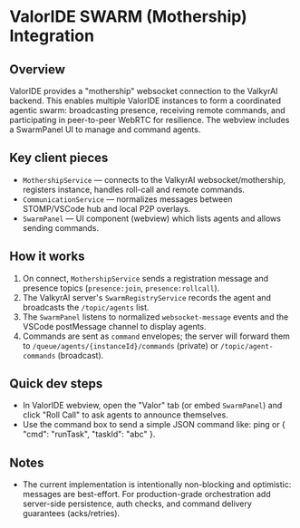 # ValorIDE SWARM (Mothership) Integration

## Overview

ValorIDE provides a "mothership" websocket connection to the ValkyrAI backend. This enables multiple ValorIDE instances to form a coordinated agentic swarm: broadcasting presence, receiving remote commands, and participating in peer-to-peer WebRTC for resilience. The webview includes a SwarmPanel UI to manage and command agents.

## Key client pieces

- `MothershipService` — connects to the ValkyrAI websocket/mothership, registers instance, handles roll-call and remote commands.
- `CommunicationService` — normalizes messages between STOMP/VSCode hub and local P2P overlays.
- `SwarmPanel` — UI component (webview) which lists agents and allows sending commands.

## How it works

1. On connect, `MothershipService` sends a registration message and presence topics (`presence:join`, `presence:rollcall`).
2. The ValkyrAI server's `SwarmRegistryService` records the agent and broadcasts the `/topic/agents` list.
3. The `SwarmPanel` listens to normalized `websocket-message` events and the VSCode postMessage channel to display agents.
4. Commands are sent as `command` envelopes; the server will forward them to `/queue/agents/{instanceId}/commands` (private) or `/topic/agent-commands` (broadcast).

## Quick dev steps

- In ValorIDE webview, open the "Valor" tab (or embed `SwarmPanel`) and click "Roll Call" to ask agents to announce themselves.
- Use the command box to send a simple JSON command like: ping or { "cmd": "runTask", "taskId": "abc" }.

## Notes

- The current implementation is intentionally non-blocking and optimistic: messages are best-effort. For production-grade orchestration add server-side persistence, auth checks, and command delivery guarantees (acks/retries).
